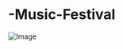 ﻿# -Music-Festival
![Image](https://github.com/user-attachments/assets/d3455e42-87c1-4009-8fdb-52af874c864f)
